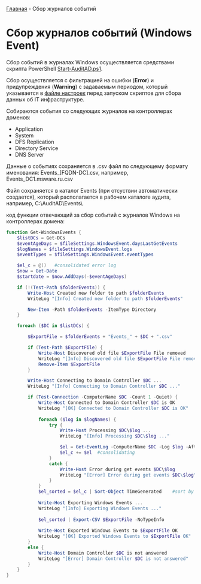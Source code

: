 [Главная](/) - Сбор журналов событий

# Сбор журналов событий (Windows Event)

Сбор событий в журналах Windows осуществляется средствами скрипта PowerShell [Start-AuditAD.ps1](/PowerShell/Start-AuditAD.ps1).

Сбор осуществляется с фильтрацией на ошибки (**Error**) и придупреждения (**Warning**) с задаваемым периодом, который указывается в [файле настроек](/Settings/) перед запуском скриптов для сбора данных об IT инфраструктуре.

Собираются события со следующих журналов на контроллерах доменов:
- Application
- System
- DFS Replication
- Directory Service
- DNS Server

Данные о событиях сохраняется в .csv файл по следующему формату именования: Events_[FQDN-DC].csv, например, Events_DC1.msware.ru.csv

Файл сохраняется в каталог Events (при отсуствии автоматически создается), который располагается в рабочем каталоге аудита, например, C:\AuditAD\Events\

код функции отвечающий за сбор событий с журналов Windows на контроллерах домена:

```powershell
function Get-WindowsEvents {
    $listDCs = Get-DCs
    $eventAgeDays = $fileSettings.WindowsEvent.daysLastGetEvents
    $logNames = $fileSettings.WindowsEvent.logs
    $eventTypes = $fileSettings.WindowsEvent.eventTypes

    $el_c = @()   #consolidated error log
    $now = Get-Date
    $startdate = $now.AddDays(-$eventAgeDays)

    if (!(Test-Path $folderEvents)) {
        Write-Host Created new folder to path $folderEvents
        WriteLog "[Info] Created new folder to path $folderEvents"

        New-Item -Path $folderEvents -ItemType Directory
    }

    foreach ($DC in $listDCs) {

        $ExportFile = $folderEvents + "Events_" + $DC + ".csv"

        if (Test-Path $ExportFile) { 
            Write-Host Discovered old file $ExportFile File removed
            WriteLog "[Info] Discovered old file $ExportFile File removed"
            Remove-Item $ExportFile 
        }

        Write-Host Connecting to Domain Controller $DC ... 
        WriteLog "[Info] Connecting to Domain Controller $DC ..."

        if (Test-Connection -ComputerName $DC -Count 1 -Quiet) {
            Write-Host Connected to Domain Controller $DC is OK
            WriteLog "[OK] Connected to Domain Controller $DC is OK"
            
            foreach ($log in $logNames) {
                try {
                    Write-Host Processing $DC\$log ...
                    WriteLog "[Info] Processing $DC\$log ..."

                    $el = Get-EventLog -ComputerName $DC -Log $log -After $startdate -EntryType $eventTypes
                    $el_c += $el  #consolidating
                }
                catch {
                    Write-Host Error during get events $DC\$log
                    WriteLog "[Error] Error during get events $DC\$log"
                }
            }
            $el_sorted = $el_c | Sort-Object TimeGenerated    #sort by time
            
            Write-Host Exporting Windows Events ...
            WriteLog "[Info] Exporting Windows Events ..."
            
            $el_sorted | Export-CSV $ExportFile -NoTypeInfo
            
            Write-Host Exported Windows Events to $ExportFile OK
            WriteLog "[OK] Exported Windows Events to $ExportFile OK"
        }
        else {
            Write-Host Domain Controller $DC is not answered
            WriteLog "[Error] Domain Controller $DC is not answered"
        }
    }
}
```